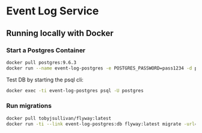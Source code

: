 # Event Log Service


## Running locally with Docker

### Start a Postgres Container

```sh
docker pull postgres:9.6.3
docker run --name event-log-postgres -e POSTGRES_PASSWORD=pass1234 -d postgres:9.6.3
```

Test DB by starting the psql cli:

```sh
docker exec -ti event-log-postgres psql -U postgres
```

### Run migrations

```sh
docker pull tobyjsullivan/flyway:latest
docker run -ti --link event-log-postgres:db flyway:latest migrate -url=jdbc:postgresql://db:5432/postgres -user=postgres -password=pass1234
```

